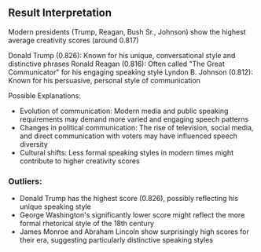 ## Result Interpretation

Modern presidents (Trump, Reagan, Bush Sr., Johnson) show the highest average creativity scores (around 0.817)

Donald Trump (0.826): Known for his unique, conversational style and distinctive phrases
Ronald Reagan (0.816): Often called "The Great Communicator" for his engaging speaking style
Lyndon B. Johnson (0.812): Known for his persuasive, personal style of communication

Possible Explanations:

- Evolution of communication: Modern media and public speaking requirements may demand more varied and engaging speech patterns
- Changes in political communication: The rise of television, social media, and direct communication with voters may have influenced speech diversity
- Cultural shifts: Less formal speaking styles in modern times might contribute to higher creativity scores

### Outliers:

- Donald Trump has the highest score (0.826), possibly reflecting his unique speaking style
- George Washington's significantly lower score might reflect the more formal rhetorical style of the 18th century
- James Monroe and Abraham Lincoln show surprisingly high scores for their era, suggesting particularly distinctive speaking styles
